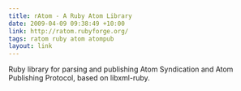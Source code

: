 ```yaml
---
title: rAtom - A Ruby Atom Library
date: 2009-04-09 09:38:49 +10:00
link: http://ratom.rubyforge.org/
tags: ratom ruby atom atompub
layout: link
---
```

Ruby library for parsing and publishing Atom Syndication and Atom Publishing Protocol, based on libxml-ruby.
